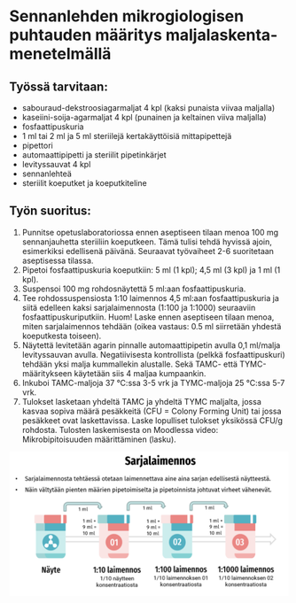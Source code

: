 # Sennanlehden mikrogiologisen puhtauden määritys maljalaskenta-menetelmällä

## Työssä tarvitaan:

-  sabouraud-dekstroosiagarmaljat 4 kpl (kaksi punaista viivaa maljalla)
-  kaseiini-soija-agarmaljat 4 kpl (punainen ja keltainen viiva maljalla)
-  fosfaattipuskuria
-  1 ml tai 2 ml ja 5 ml steriilejä kertakäyttöisiä mittapipettejä
-  pipettori
-  automaattipipetti ja steriilit pipetinkärjet
-  levityssauvat 4 kpl
-  sennanlehteä
-  steriilit koeputket ja koeputkiteline

## Työn suoritus:
1. Punnitse opetuslaboratoriossa ennen aseptiseen tilaan menoa 100 mg sennanjauhetta steriiliin koeputkeen. Tämä tulisi tehdä hyvissä ajoin, esimerkiksi edellisenä päivänä. Seuraavat työvaiheet 2-6 suoritetaan aseptisessa tilassa.
2. Pipetoi fosfaattipuskuria koeputkiin: 5 ml (1 kpl); 4,5 ml (3 kpl) ja 1 ml (1 kpl).
3. Suspensoi 100 mg rohdosnäytettä 5 ml:aan fosfaattipuskuria. 
4. Tee rohdossuspensiosta 1:10 laimennos 4,5 ml:aan fosfaattipuskuria ja siitä edelleen kaksi sarjalaimennosta (1:100 ja 1:1000) seuraaviin fosfaattipuskuriputkiin. Huom! Laske ennen aseptiseen tilaan menoa, miten sarjalaimennos tehdään (oikea vastaus: 0.5 ml siirretään yhdestä koeputkesta toiseen). 
5. Näytettä levitetään agarin pinnalle automaattipipetin avulla 0,1 ml/malja levityssauvan avulla. Negatiivisesta kontrollista (pelkkä fosfaattipuskuri) tehdään yksi malja kummallekin alustalle. Sekä TAMC- että TYMC-määritykseen käytetään siis 4 maljaa kumpaankin. 
6. Inkuboi TAMC-maljoja 37 °C:ssa 3-5 vrk ja TYMC-maljoja 25 °C:ssa 5-7 vrk.
7. Tulokset lasketaan yhdeltä TAMC ja yhdeltä TYMC maljalta, jossa kasvaa sopiva määrä pesäkkeitä (CFU = Colony Forming Unit) tai jossa pesäkkeet ovat laskettavissa. Laske lopulliset tulokset yksikössä CFU/g rohdosta. Tulosten laskemisesta on Moodlessa video: Mikrobipitoisuuden määrittäminen (lasku). 

![img](img/sarjalaimennos.png)
